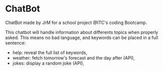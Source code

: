 # ChatBot

ChatBot made by JrM for a school project @ITC's coding Bootcamp.

This chatbot will handle information about differents topics when properly asked. This means no bad language, and keywords can
be placed in a full sentence:

- help: reveal the full list of keywords,
- weather: fetch tomorrow's forecast and the day after (API),
- jokes: display a random joke (API),
